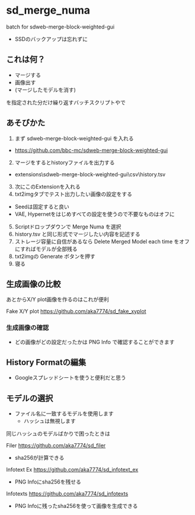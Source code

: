 # sd_merge_numa
batch for sdweb-merge-block-weighted-gui

- SSDのバックアップは忘れずに

## これは何？

- マージする
- 画像出す
- (マージしたモデルを消す)

を指定された分だけ繰り返すバッチスクリプトやで

## あそびかた

1. まず sdweb-merge-block-weighted-gui を入れる
  - https://github.com/bbc-mc/sdweb-merge-block-weighted-gui
2. マージをするとhistoryファイルを出力する
  - extensions\sdweb-merge-block-weighted-gui\csv\history.tsv
3. 次にこのExtensionを入れる
4. txt2imgタブでテスト出力したい画像の設定をする
  - Seedは固定すると良い
  - VAE, Hypernetをはじめすべての設定を使うので不要なものはオフに
5. Scriptドロップダウンで Merge Numa を選択
6. history.tsv と同じ形式でマージしたい内容を記述する
7. ストレージ容量に自信があるなら Delete Merged Model each time をオフにすればモデルが全部残る
8. txt2imgの Generate ボタンを押す
9. 寝る

## 生成画像の比較

あとからX/Y plot画像を作るのはこれが便利

Fake X/Y plot
https://github.com/aka7774/sd_fake_xyplot

### 生成画像の確認

- どの画像がどの設定だったかは PNG Info で確認することができます

## History Formatの編集

- Googleスプレッドシートを使うと便利だと思う

## モデルの選択

- ファイル名に一致するモデルを使用します
  - ハッシュは無視します

同じハッシュのモデルばかりで困ったときは

Filer
https://github.com/aka7774/sd_filer

- sha256が計算できる

Infotext Ex
https://github.com/aka7774/sd_infotext_ex

- PNG Infoにsha256を残せる

Infotexts
https://github.com/aka7774/sd_infotexts

- PNG Infoに残ったsha256を使って画像を生成できる
